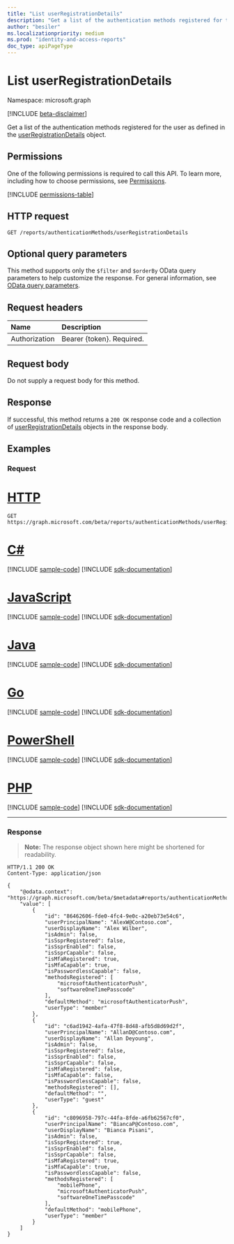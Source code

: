 ```yaml
---
title: "List userRegistrationDetails"
description: "Get a list of the authentication methods registered for the user as defined in the userRegistrationDetails object."
author: "besiler"
ms.localizationpriority: medium
ms.prod: "identity-and-access-reports"
doc_type: apiPageType
---
```


# List userRegistrationDetails
Namespace: microsoft.graph

[!INCLUDE [beta-disclaimer](../../includes/beta-disclaimer.md)]

Get a list of the authentication methods registered for the user as defined in the [userRegistrationDetails](../resources/userregistrationdetails.md) object.

## Permissions
One of the following permissions is required to call this API. To learn more, including how to choose permissions, see [Permissions](/graph/permissions-reference).

<!-- { "blockType": "permissions", "name": "authenticationmethodsroot_list_userregistrationdetails" } -->
[!INCLUDE [permissions-table](../includes/permissions/authenticationmethodsroot-list-userregistrationdetails-permissions.md)]

## HTTP request

<!-- {
  "blockType": "ignored"
}
-->
``` http
GET /reports/authenticationMethods/userRegistrationDetails
```

## Optional query parameters
This method supports only the `$filter` and `$orderBy` OData query parameters to help customize the response. For general information, see [OData query parameters](/graph/query-parameters).

## Request headers
|Name|Description|
|:---|:---|
|Authorization|Bearer {token}. Required.|

## Request body
Do not supply a request body for this method.

## Response

If successful, this method returns a `200 OK` response code and a collection of [userRegistrationDetails](../resources/userregistrationdetails.md) objects in the response body.

## Examples

### Request

# [HTTP](#tab/http)
<!-- {
  "blockType": "request",
  "name": "list_userregistrationdetails"
}
-->
``` http
GET https://graph.microsoft.com/beta/reports/authenticationMethods/userRegistrationDetails
```

# [C#](#tab/csharp)
[!INCLUDE [sample-code](../includes/snippets/csharp/list-userregistrationdetails-csharp-snippets.md)]
[!INCLUDE [sdk-documentation](../includes/snippets/snippets-sdk-documentation-link.md)]

# [JavaScript](#tab/javascript)
[!INCLUDE [sample-code](../includes/snippets/javascript/list-userregistrationdetails-javascript-snippets.md)]
[!INCLUDE [sdk-documentation](../includes/snippets/snippets-sdk-documentation-link.md)]

# [Java](#tab/java)
[!INCLUDE [sample-code](../includes/snippets/java/list-userregistrationdetails-java-snippets.md)]
[!INCLUDE [sdk-documentation](../includes/snippets/snippets-sdk-documentation-link.md)]

# [Go](#tab/go)
[!INCLUDE [sample-code](../includes/snippets/go/list-userregistrationdetails-go-snippets.md)]
[!INCLUDE [sdk-documentation](../includes/snippets/snippets-sdk-documentation-link.md)]

# [PowerShell](#tab/powershell)
[!INCLUDE [sample-code](../includes/snippets/powershell/list-userregistrationdetails-powershell-snippets.md)]
[!INCLUDE [sdk-documentation](../includes/snippets/snippets-sdk-documentation-link.md)]

# [PHP](#tab/php)
[!INCLUDE [sample-code](../includes/snippets/php/list-userregistrationdetails-php-snippets.md)]
[!INCLUDE [sdk-documentation](../includes/snippets/snippets-sdk-documentation-link.md)]

---



### Response
>**Note:** The response object shown here might be shortened for readability.
<!-- {
  "blockType": "response",
  "truncated": true,
  "@odata.type": "Collection(microsoft.graph.userRegistrationDetails)"
}
-->
``` http
HTTP/1.1 200 OK
Content-Type: application/json

{
    "@odata.context": "https://graph.microsoft.com/beta/$metadata#reports/authenticationMethods/userRegistrationDetails",
    "value": [
        {
            "id": "86462606-fde0-4fc4-9e0c-a20eb73e54c6",
            "userPrincipalName": "AlexW@Contoso.com",
            "userDisplayName": "Alex Wilber",
            "isAdmin": false,
            "isSsprRegistered": false,
            "isSsprEnabled": false,
            "isSsprCapable": false,
            "isMfaRegistered": true,
            "isMfaCapable": true,
            "isPasswordlessCapable": false,
            "methodsRegistered": [
                "microsoftAuthenticatorPush",
                "softwareOneTimePasscode"
            ],
            "defaultMethod": "microsoftAuthenticatorPush",
            "userType": "member"
        },
        {
            "id": "c6ad1942-4afa-47f8-8d48-afb5d8d69d2f",
            "userPrincipalName": "AllanD@Contoso.com",
            "userDisplayName": "Allan Deyoung",
            "isAdmin": false,
            "isSsprRegistered": false,
            "isSsprEnabled": false,
            "isSsprCapable": false,
            "isMfaRegistered": false,
            "isMfaCapable": false,
            "isPasswordlessCapable": false,
            "methodsRegistered": [],
            "defaultMethod": "", 
            "userType": "guest"  
        },
        {
            "id": "c8096958-797c-44fa-8fde-a6fb62567cf0",
            "userPrincipalName": "BiancaP@Contoso.com",
            "userDisplayName": "Bianca Pisani",
            "isAdmin": false,
            "isSsprRegistered": true,
            "isSsprEnabled": false,
            "isSsprCapable": false,
            "isMfaRegistered": true,
            "isMfaCapable": true,
            "isPasswordlessCapable": false,
            "methodsRegistered": [
                "mobilePhone",
                "microsoftAuthenticatorPush",
                "softwareOneTimePasscode"
            ],
            "defaultMethod": "mobilePhone",
            "userType": "member"
        }
    ]
}
```

